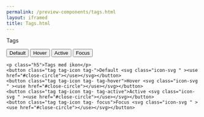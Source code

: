 ```yaml
--- 
permalink: /preview-components/tags.html
layout: iframed 
title: Tags.html
---
```

<div class="container">
    <p class="h5">Tags</p>
    <button class="tag">Default</button>
    <button class="tag tag-hover">Hover</button>
    <button class="tag tag-active">Active</button>
    <button class="tag focus">Focus</button>

    <p class="h5">Tags med ikon</p>
    <button class="tag tag-icon tag-">Default <svg class="icon-svg " ><use href="#close-circle"></use></svg></button>
    <button class="tag tag-icon tag- tag-hover">Hover <svg class="icon-svg " ><use href="#close-circle"></use></svg></button>
    <button class="tag tag-icon tag- tag-active">Active <svg class="icon-svg " ><use href="#close-circle"></use></svg></button>
    <button class="tag tag-icon tag- focus">Focus <svg class="icon-svg " ><use href="#close-circle"></use></svg></button>
</div>